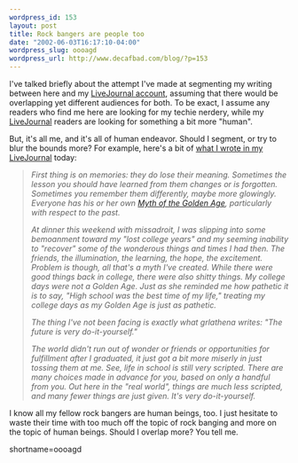 ```yaml
--- 
wordpress_id: 153
layout: post
title: Rock bangers are people too
date: "2002-06-03T16:17:10-04:00"
wordpress_slug: oooagd
wordpress_url: http://www.decafbad.com/blog/?p=153
---
```

<p>I've talked briefly about the attempt I've made at segmenting my writing between here and my <a href="http://deus-x.livejournal.com">LiveJournal account</a>, assuming that there would be overlapping yet different audiences for both.  To be exact, I assume any readers who find me here are looking for my techie nerdery, while my <a href="http://www.decafbad.com/twiki/bin/view/Main/LiveJournal">LiveJournal</a> readers are looking for something a bit more "human".</p>
<p>But, it's all me, and it's all of human endeavor.  Should I segment, or try to blur the bounds more?  For example, here's a bit of <a href="http://www.livejournal.com/talkread.bml?journal=deus_x&amp;itemid=170915">what I wrote in my <a href="http://www.decafbad.com/twiki/bin/view/Main/LiveJournal">LiveJournal</a> today</a>:<blockquote style="font:9pt"><i>First thing is on memories: they do lose their meaning. Sometimes the lesson you should have learned from them changes or is forgotten. Sometimes you remember them differently, maybe more glowingly. Everyone has his or her own <a href="http://jcolavito.tripod.com/lostcivilizations/id20.html">Myth of the Golden Age</a>, particularly with respect to the past.</p>
<p>At dinner this weekend with missadroit, I was slipping into some bemoanment toward my "lost college years" and my seeming inability to "recover" some of the wonderous things and times I had then. The friends, the illumination, the learning, the hope, the excitement. Problem is though, all that's a myth I've created. While there were good things back in college, there were also shitty things. My college days were not a Golden Age. Just as she reminded me how pathetic it is to say, "High school was the best time of my life," treating my college days as my Golden Age is just as pathetic.</p>
<p>The thing I've not been facing is exactly what grlathena writes: "The future is very do-it-yourself."</p>
<p>The world didn't run out of wonder or friends or opportunities for fulfillment after I graduated, it just got a bit more miserly in just tossing them at me. See, life in school is still very scripted. There are many choices made in advance for you, based on only a handful from you. Out here in the "real world", things are much less scripted, and many fewer things are just given. It's very do-it-yourself.</i></blockquote>I know all my fellow rock bangers are human beings, too.  I just hesitate to waste their time with too much off the topic of rock banging and more on the topic of human beings.  Should I overlap more?  You tell me.</p>
<!--more-->
shortname=oooagd
